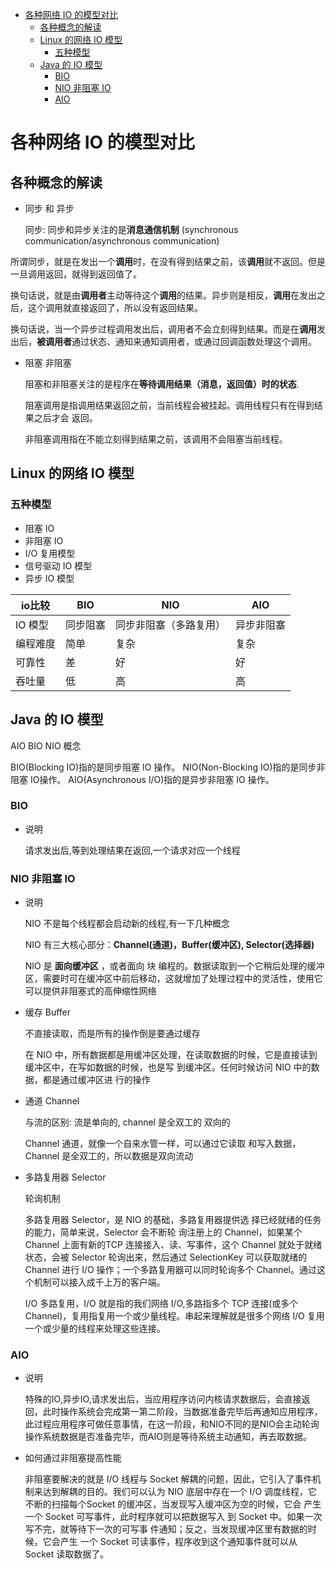 - [各种网络 IO 的模型对比](#各种网络io的模型对比)
  - [各种概念的解读](#各种概念的解读)
  - [Linux 的网络 IO 模型](#linux-的网络io模型)
    - [五种模型](#五种模型)
  - [Java 的 IO 模型](#java-的io模型)
    - [BIO](#bio)
    - [NIO 非阻塞 IO](#nio--非阻塞io)
    - [AIO](#aio)

# 各种网络 IO 的模型对比

## 各种概念的解读

- 同步 和 异步

  同步: 同步和异步关注的是**消息通信机制** (synchronous communication/asynchronous communication)
  
所谓同步，就是在发出一个**调用**时，在没有得到结果之前，该**调用**就不返回。但是一旦调用返回，就得到返回值了。
  
  换句话说，就是由**调用者**主动等待这个**调用**的结果。异步则是相反，**调用**在发出之后，这个调用就直接返回了，所以没有返回结果。

  换句话说，当一个异步过程调用发出后，调用者不会立刻得到结果。而是在**调用**发出后，**被调用者**通过状态、通知来通知调用者，或通过回调函数处理这个调用。

- 阻塞 非阻塞

  阻塞和非阻塞关注的是程序在**等待调用结果（消息，返回值）时的状态**.

  阻塞调用是指调用结果返回之前，当前线程会被挂起。调用线程只有在得到结果之后才会
  返回。

  非阻塞调用指在不能立刻得到结果之前，该调用不会阻塞当前线程。

## Linux 的网络 IO 模型

### 五种模型

- 阻塞 IO
- 非阻塞 IO
- I/O 复用模型
- 信号驱动 IO 模型
- 异步 IO 模型

| io比较   | **BIO**  | **NIO**                | **AIO**    |
| -------- | -------- | ---------------------- | ---------- |
| IO 模型  | 同步阻塞 | 同步非阻塞（多路复用） | 异步非阻塞 |
| 编程难度 | 简单     | 复杂                   | 复杂       |
| 可靠性   | 差       | 好                     | 好         |
| 吞吐量   | 低       | 高                     | 高         |

## Java 的 IO 模型

AIO BIO NIO 概念

BIO(Blocking IO)指的是同步阻塞 IO 操作。 NIO(Non-Blocking IO)指的是同步非阻塞 IO操作。 AIO(Asynchronous I/O)指的是异步非阻塞 IO 操作。

### BIO

- 说明

  请求发出后,等到处理结果在返回,一个请求对应一个线程

### NIO 非阻塞 IO

- 说明

  NIO 不是每个线程都会启动新的线程,有一下几种概念

  NIO 有三大核心部分：**Channel(通道)，Buffer(缓冲区), Selector(选择器)**

  NIO 是 **面向缓冲区** ，或者面向 块 编程的。数据读取到一个它稍后处理的缓冲区，需要时可在缓冲区中前后移动，这就增加了处理过程中的灵活性，使用它可以提供非阻塞式的高伸缩性网络
  
- 缓存 Buffer

  不直接读取，而是所有的操作倒是要通过缓存

  在 NIO 中，所有数据都是用缓冲区处理，在读取数据的时候，它是直接读到缓冲区中，在写如数据的时候，也是写 到缓冲区。任何时候访问 NIO 中的数据，都是通过缓冲区进
  行的操作
  
- 通道 Channel

  与流的区别: 流是单向的, channel 是全双工的 双向的

  Channel 通道，就像一个自来水管一样，可以通过它读取 和写入数据，Channel 是全双工的，所以数据是双向流动
  
- 多路复用器 Selector

  轮询机制

  多路复用器 Selector，是 NIO 的基础，多路复用器提供选 择已经就绪的任务的能力，简单来说，Selector 会不断轮 询注册上的 Channel，如果某个 Channel 上面有新的TCP 连接接入、读、写事件，这个 Channel 就处于就绪状态，会被 Selector 轮询出来，然后通过 SelectionKey 可以获取就绪的 Channel 进行 I/O 操作；一个多路复用器可以同时轮询多个 Channel。通过这个机制可以接入成千上万的客户端。

  I/O 多路复用，I/O 就是指的我们网络 I/O,多路指多个 TCP 连接(或多个 Channel)，复用指复用一个或少量线程。串起来理解就是很多个网络 I/O 复用一个或少量的线程来处理这些连接。

### AIO

- 说明
    
  特殊的IO,异步IO,请求发出后，当应用程序访问内核请求数据后，会直接返回，此时操作系统会完成第一第二阶段，当数据准备完毕后再通知应用程序，此过程应用程序可做任意事情，在这一阶段，和NIO不同的是NIO会主动轮询操作系统数据是否准备完毕，而AIO则是等待系统主动通知，再去取数据。

- 如何通过非阻塞提高性能

  非阻塞要解决的就是 I/O 线程与 Socket 解耦的问题，因此，它引入了事件机制来达到解耦的目的。我们可以认为 NIO 底层中存在一个 I/O 调度线程，它不断的扫描每个Socket 的缓冲区，当发现写入缓冲区为空的时候，它会 产生一个 Socket 可写事件，此时程序就可以把数据写入 到 Socket 中。如果一次写不完，就等待下一次的可写事 件通知；反之，当发现缓冲区里有数据的时候，它会产生 一个 Socket 可读事件，程序收到这个通知事件就可以从 Socket 读取数据了。
